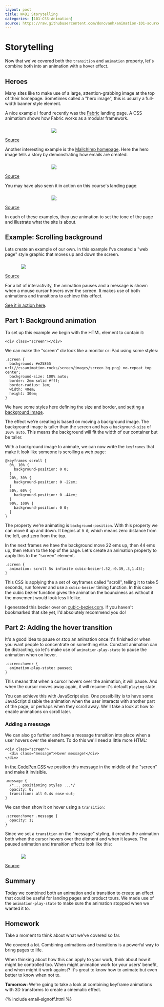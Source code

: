 ```yaml
---
layout: post
title: W4D1 Storytelling
categories: [101-CSS-Animation]
source: https://raw.githubusercontent.com/donovanh/animation-101-source/master/src/_posts/2015-03-01-101W4D1.md
---
```


# Storytelling

Now that we've covered both the `transition` and `animation` property, let's combine both into an animation with a hover effect.

## Heroes

Many sites like to make use of a large, attention-grabbing image at the top of their homepage. Sometimes called a "hero image", this is usually a full-width banner style element.

A nice example I found recently was the [Fabric](https://getfabric.io) landing page. A CSS animatiom shows how Fabric works as a modular framework.

<div class="example">
  <img src="http://s3.amazonaws.com/course-images/fabric.gif" style="max-width: 200px; margin: 24px auto 0; display: block;">
  <p class="source"><a href="https://get.fabric.io/">Source</a></p>
</div>

Another interesting example is the [Mailchimp homepage](http://mailchimp.com). Here the hero image tells a story by demonstrating how emails are created.

<div class="example">
  <img src="http://s3.amazonaws.com/course-images/mailchimp.gif" style="max-width: 200px; margin: 24px auto 0; display: block;">
  <p class="source"><a href="http://mailchimp.com">Source</a></p>
</div>

You may have also seen it in action on this course's landing page:

<div class="example">
  <img src="http://s3.amazonaws.com/course-images/course.gif" style="max-width: 200px; margin: 24px auto 0; display: block;">
  <p class="source"><a href="https://cssanimation.rocks/courses/animation-101/">Source</a></p>
</div>

In each of these examples, they use animation to set the tone of the page and illustrate what the site is about. 

## Example: Scrolling background

Lets create an example of our own. In this example I've created a "web page" style graphic that moves up and down the screen. 

<div class="example">
  <img src="http://s3.amazonaws.com/course-images/screen.gif" style="max-width: 400px; margin: 24px auto 0; display: block;">
  <p class="source"><a href="http://codepen.io/donovanh/pen/LEwedW?editors=110">Source</a></p>
</div>

For a bit of interactivity, the animation pauses and a message is shown when a mouse cursor hovers over the screen. It makes use of both animations and transitions to achieve this effect.

[See it in action here](http://codepen.io/donovanh/pen/LEwedW?editors=110).

## Part 1: Background animation

To set up this example we begin with the HTML element to contain it:

    <div class="screen"></div>


We can make the "screen" div look like a monitor or iPad using some styles:

    .screen {
      background: #e25865 url(//cssanimation.rocks/screen/images/screen_bg.png) no-repeat top center;
      background-size: 100% auto;
      border: 2em solid #fff;
      border-radius: 1em;
      width: 40em;
      height: 30em;
    }

We have some styles here defining the size and border, and [setting a background image](https://cssanimation.rocks/screen/images/screen_bg.png).

The effect we're creating is based on moving a background image. The background image is taller than the screen and has a `background-size` of `100% auto`. This means the background will fit the width of our container but be taller.

With a background image to animate, we can now write the `keyframes` that make it look like someone is scrolling a web page:

    @keyframes scroll {
      0%, 10% {
        background-position: 0 0;
      }
      20%, 30% {
        background-position: 0 -22em;
      }
      50%, 60% {
        background-position: 0 -44em;
      }
      90%, 100% {
        background-position: 0 0;
      }
    }

The property we're animating is `background-position`. With this property we can move it up and down. It begins at `0 0`, which means zero distance from the left, and zero from the top. 

In the next frames we have the background move 22 ems up, then 44 ems up, then return to the top of the page. Let's create an animation property to apply this to the "screen" element.

    .screen {
      animation: scroll 5s infinite cubic-bezier(.52,-0.39,.3,1.43);
    }

This CSS is applying the a set of keyframes called "scroll", telling it to take 5 seconds, run forever and use a `cubic-bezier` timing function. In this case the cubic bezier function gives the animation the bounciness as without it the movement would look less lifelike.

I generated this bezier over on [cubic-bezier.com](http://cubic-bezier.com/#.52,-0.39,.3,1.43). If you haven't bookmarked that site yet, I'd absolutely recommend you do!

## Part 2: Adding the hover transition

It's a good idea to pause or stop an animation once it's finished or when you want people to concentrate on something else. Constant animation can be distracting, so let's make use of `animation-play-state` to pause the animation when on hover.

    .screen:hover {
      animation-play-state: paused;
    }

This means that when a cursor hovers over the animation, it will pause. And when the cursor moves away again, it will resume it's default `playing` state.

You can achieve this with JavaScript also. One possibility is to have some JavaScript disable the animation when the user interacts with another part of the page, or perhaps when they scroll away. We'll take a look at how to enable animations on scroll later.

### Adding a message

We can also go further and have a message transition into place when a user hovers over the element. To do this we'll need a little more HTML:

    <div class="screen">
      <div class="message">Hover message!</div>
    </div>

In [the CodePen CSS](http://codepen.io/donovanh/pen/LEwedW?editors=110) we position this message in the middle of the "screen" and make it invisible.

    .message {
      /*... positioning styles ...*/
      opacity: 0;
      transition: all 0.4s ease-out;
    }


We can then show it on hover using a `transition`:

    .screen:hover .message {
      opacity: 1;
    } 

Since we set a `transition` on the "message" styling, it creates the animation both when the cursor hovers over the element and when it leaves. The paused animation and transition effects look like this:

<div class="example">
  <img src="http://s3.amazonaws.com/course-images/screen-hover.gif" style="max-width: 400px; margin: 24px auto 0; display: block;">
  <p class="source"><a href="http://codepen.io/donovanh/pen/LEwedW?editors=110">Source</a></p>
</div>

## Summary

Today we combined both an animation and a transition to create an effect that could be useful for landing pages and product tours. We made use of the `animation-play-state` to make sure the animation stopped when we wanted it to.

<div class="callout">
  <h2>Homework</h2>
  <p>Take a moment to think about what we've covered so far.</p>
  <p>We covered a lot. Combining animations and transitions is a powerful way to bring pages to life.</p>
  <p>When thinking about how this can apply to your work, think about how it might be controlled too. When might animation work for your users' benefit, and when might it work against? It's great to know how to animate but even better to know when not to.</p>
</div>

**Tomorrow:** We're going to take a look at combining keyframe animations with 3D transforms to create a cinematic effect.

{% include email-signoff.html %}
